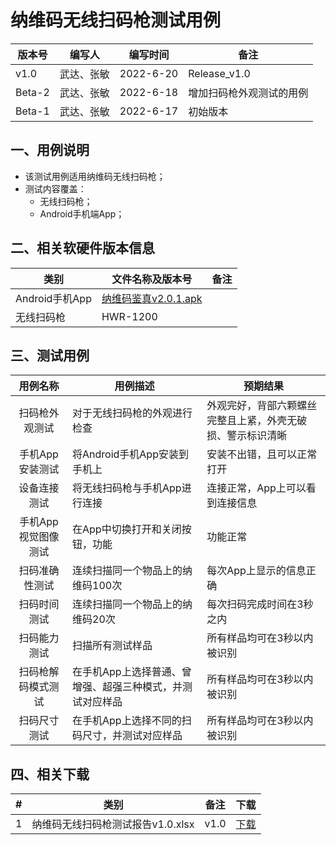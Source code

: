 
# 纳维码无线扫码枪测试用例

| 版本号 | 编写人 | 编写时间 | 备注 |
| --- | --- | --- | --- |
| v1.0 | 武达、张敏 | 2022-6-20 |  Release_v1.0 |
| Beta-2 | 武达、张敏 | 2022-6-18 |  增加扫码枪外观测试的用例 |
| Beta-1 | 武达、张敏 | 2022-6-17 |  初始版本 |


## 一、用例说明
- 该测试用例适用纳维码无线扫码枪；
- 测试内容覆盖：
  - 无线扫码枪；
  - Android手机端App；

## 二、相关软硬件版本信息
| 类别 | 文件名称及版本号 | 备注 |
| --- | --- | --- | 
| Android手机App | [纳维码鉴真v2.0.1.apk](./download/ndcode_reader_v2.0.1.apk) |  |  
| 无线扫码枪 | HWR-1200 |  | 


## 三、测试用例

| 用例名称 | 用例描述 | 预期结果  |
| :---: | --- | --- | 
| 扫码枪外观测试 | 对于无线扫码枪的外观进行检查 |外观完好，背部六颗螺丝完整且上紧，外壳无破损、警示标识清晰 | 
| 手机App安装测试 | 将Android手机App安装到手机上 | 安装不出错，且可以正常打开 | 
| 设备连接测试 | 将无线扫码枪与手机App进行连接 | 连接正常，App上可以看到连接信息 | 
| 手机App视觉图像测试 | 在App中切换打开和关闭按钮，功能 | 功能正常 | 
| 扫码准确性测试 | 连续扫描同一个物品上的纳维码100次 | 每次App上显示的信息正确 | 
| 扫码时间测试 | 连续扫描同一个物品上的纳维码20次 | 每次扫码完成时间在3秒之内 | 
| 扫码能力测试 | 扫描所有测试样品 | 所有样品均可在3秒以内被识别 | 
| 扫码枪解码模式测试 | 在手机App上选择普通、曾增强、超强三种模式，并测试对应样品 | 所有样品均可在3秒以内被识别 | 
| 扫码尺寸测试 | 在手机App上选择不同的扫码尺寸，并测试对应样品 | 所有样品均可在3秒以内被识别 | 

## 四、相关下载
| # | 类别 | 备注 | 下载 |
| :-: | --- | --- | --- | 
| 1| 纳维码无线扫码枪测试报告v1.0.xlsx | v1.0 | [下载](./download/纳维码无线扫码枪测试报告v1.0.xlsx) |  
